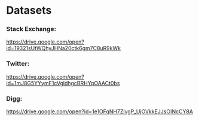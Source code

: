 # Datasets

### Stack Exchange:
https://drive.google.com/open?id=19321sUtWQhyJHNa20ctk6gm7C8uR9kWk

### Twitter:
https://drive.google.com/open?id=1mJ8G5YYymF1cVgldhgcBRHYqOAACt0bs

### Digg:
https://drive.google.com/open?id=1e1OFqNH7ZlvgP_UjOVkkEJJsOINcCY8A
